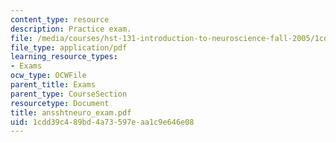 ```yaml
---
content_type: resource
description: Practice exam.
file: /media/courses/hst-131-introduction-to-neuroscience-fall-2005/1cdd39c489bd4a73597eaa1c9e646e08_ansshtneuro_exam.pdf
file_type: application/pdf
learning_resource_types:
- Exams
ocw_type: OCWFile
parent_title: Exams
parent_type: CourseSection
resourcetype: Document
title: ansshtneuro_exam.pdf
uid: 1cdd39c4-89bd-4a73-597e-aa1c9e646e08
---
```

